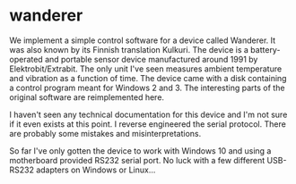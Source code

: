 # wanderer

We implement a simple control software for a device called Wanderer. It was
also known by its Finnish translation Kulkuri. The device is a battery-operated
and portable sensor device manufactured around 1991 by Elektrobit/Extrabit. The
only unit I've seen measures ambient temperature and vibration as a function of
time. The device came with a disk containing a control program meant for Windows
2 and 3. The interesting parts of the original software are reimplemented here.

I haven't seen any technical documentation for this device and I'm not sure if
it even exists at this point. I reverse engineered the serial protocol. There
are probably some mistakes and misinterpretations.

So far I've only gotten the device to work with Windows 10 and using a
motherboard provided RS232 serial port. No luck with a few different USB-RS232
adapters on Windows or Linux...

